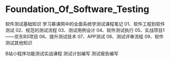 # Foundation_Of_Software_Testing
软件测试基础知识
学习慕课网中的全面系统学测试课程笔记
01、软件工程到软件测试
02、规范的测试流程
03、测试用例设计
04、软件测试执行
05、实战项目1——京东BS项目
06、提升测试技术
07、APP测试
08、测试评审流程
09、软件测试其他知识

B站小程序功能测试实战课程
测试计划编写
测试报告编写
